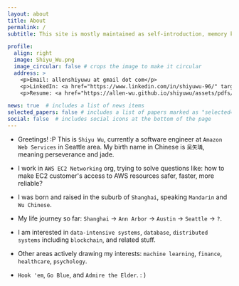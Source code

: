 ```yaml
---
layout: about
title: About
permalink: /
subtitle: This site is mostly maintained as self-introduction, memory keeping, and knowledge sharing purpose.

profile:
  align: right
  image: Shiyu_Wu.png
  image_circular: false # crops the image to make it circular
  address: >
    <p>Email: allenshiyuwu at gmail dot com</p>
    <p>LinkedIn: <a href="https://www.linkedin.com/in/shiyuwu-96/" target="_blank">Click here</a></p>
    <p>Resume: <a href="https://allen-wu.github.io/shiyuwu/assets/pdfs/Shiyu_Wu_Resume.pdf" target="_blank">Click here</a></p>

news: true  # includes a list of news items
selected_papers: false # includes a list of papers marked as "selected={true}"
social: false  # includes social icons at the bottom of the page
---
```


* Greetings! :P This is `Shiyu Wu`, currently a software engineer at `Amazon Web Services` in Seattle area. My birth name in Chinese is `吴矢瑀`, meaning perseverance and jade.

* I work in `AWS EC2 Networking` org, trying to solve questions like: how to make EC2 customer's access to AWS resources safer, faster, more reliable?

* I was born and raised in the suburb of `Shanghai`, speaking `Mandarin` and `Wu Chinese`.

* My life journey so far: `Shanghai` -> `Ann Arbor` -> `Austin` -> `Seattle` -> `?`.

* I am interested in `data-intensive systems`, `database`, `distributed systems` including `blockchain`, and related stuff.

* Other areas actively drawing my interests: `machine learning`, `finance`, `healthcare`, `psychology`.

<!-- I spent my college time at `University of Texas at Austin`, `University of Michigan - Ann Arbor`, and `Shanghai Jiao Tong University`. -->

* `Hook 'em`, `Go Blue`, and `Admire the Elder`. : )

<!-- Write your biography here. Tell the world about yourself. Link to your favorite [subreddit](http://reddit.com). You can put a picture in, too. The code is already in, just name your picture `prof_pic.jpg` and put it in the `img/` folder.

Put your address / P.O. box / other info right below your picture. You can also disable any these elements by editing `profile` property of the YAML header of your `_pages/about.md`. Edit `_bibliography/papers.bib` and Jekyll will render your [publications page](/al-folio/publications/) automatically.

Link to your social media connections, too. This theme is set up to use [Font Awesome icons](http://fortawesome.github.io/Font-Awesome/) and [Academicons](https://jpswalsh.github.io/academicons/), like the ones below. Add your Facebook, Twitter, LinkedIn, Google Scholar, or just disable all of them. -->
